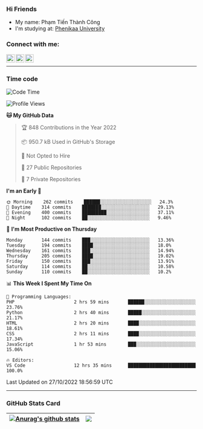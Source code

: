 ### Hi Friends

- My name: Phạm Tiến Thành Công
- I'm studying at: [Phenikaa University]


### Connect with me:
[<img align="left" alt="PhamTienThanhCong | Facebook" width="22px" src="https://upload.wikimedia.org/wikipedia/commons/thumb/1/16/Facebook-icon-1.png/640px-Facebook-icon-1.png" />][facebook]
[<img align="left" alt="PhamTienThanhCong | Zalo" width="22px" src="https://www.anphatpc.com.vn/template/anphat_2020v2/images/icon-zalo.jpg" />][zalo]
[<img align="left" alt="PhamTienThanhCong | LinkedIn" width="22px" src="https://cdn3.iconfinder.com/data/icons/inficons/512/linkedin.png" />][linkedin]

<br />

---

### Time code

<!--START_SECTION:waka-->
![Code Time](http://img.shields.io/badge/Code%20Time-643%20hrs%2050%20mins-blue)

![Profile Views](http://img.shields.io/badge/Profile%20Views-10-blue)

**🐱 My GitHub Data** 

> 🏆 848 Contributions in the Year 2022
 > 
> 📦 950.7 kB Used in GitHub's Storage 
 > 
> 🚫 Not Opted to Hire
 > 
> 📜 27 Public Repositories 
 > 
> 🔑 7 Private Repositories  
 > 
**I'm an Early 🐤** 

```text
🌞 Morning    262 commits    ██████░░░░░░░░░░░░░░░░░░░   24.3% 
🌆 Daytime    314 commits    ███████░░░░░░░░░░░░░░░░░░   29.13% 
🌃 Evening    400 commits    █████████░░░░░░░░░░░░░░░░   37.11% 
🌙 Night      102 commits    ██░░░░░░░░░░░░░░░░░░░░░░░   9.46%

```
📅 **I'm Most Productive on Thursday** 

```text
Monday       144 commits    ███░░░░░░░░░░░░░░░░░░░░░░   13.36% 
Tuesday      194 commits    ████░░░░░░░░░░░░░░░░░░░░░   18.0% 
Wednesday    161 commits    ███░░░░░░░░░░░░░░░░░░░░░░   14.94% 
Thursday     205 commits    ████░░░░░░░░░░░░░░░░░░░░░   19.02% 
Friday       150 commits    ███░░░░░░░░░░░░░░░░░░░░░░   13.91% 
Saturday     114 commits    ██░░░░░░░░░░░░░░░░░░░░░░░   10.58% 
Sunday       110 commits    ██░░░░░░░░░░░░░░░░░░░░░░░   10.2%

```


📊 **This Week I Spent My Time On** 

```text
💬 Programming Languages: 
PHP                      2 hrs 59 mins       ██████░░░░░░░░░░░░░░░░░░░   23.76% 
Python                   2 hrs 40 mins       █████░░░░░░░░░░░░░░░░░░░░   21.17% 
HTML                     2 hrs 20 mins       ████░░░░░░░░░░░░░░░░░░░░░   18.61% 
CSS                      2 hrs 11 mins       ████░░░░░░░░░░░░░░░░░░░░░   17.34% 
JavaScript               1 hr 53 mins        ███░░░░░░░░░░░░░░░░░░░░░░   15.06%

🔥 Editors: 
VS Code                  12 hrs 35 mins      █████████████████████████   100.0%

```


 Last Updated on 27/10/2022 18:56:59 UTC
<!--END_SECTION:waka-->

---

### GitHub Stats Card

| <a href="https://github.com/phamtienthanhcong"><img align="center" src="https://github-readme-stats.vercel.app/api?username=PhamTienThanhCong&show_icons=true&include_all_commits=true&theme=buefy&hide_border=true&theme=ocean_dark" alt="Anurag's github stats" /></a> | <a href="https://github.com/phamtienthanhcong"><img align="center" src="https://github-readme-stats.vercel.app/api/top-langs/?username=PhamTienThanhCong&layout=compact&theme=buefy&hide_border=true&theme=ocean_dark" /></a> |
| ------------- | ------------- |

[Phenikaa University]: https://phenikaa-uni.edu.vn/vi
[facebook]: https://www.facebook.com/phamtienthanhcong
[linkedin]: https://linkedin.com/in/phamtienthanhcong
[zalo]: https://zalo.me/0396396332
[tiktok]: https://www.tiktok.com/@phamtienthanhcong
[web]: https://github.com/PhamTienThanhCong/web_dev
[min project]: https://github.com/PhamTienThanhCong/Project-Of-Web
[c and cpp]: https://github.com/PhamTienThanhCong/Code_C_and_Cpro
[python]: https://github.com/PhamTienThanhCong/Python_beginer
